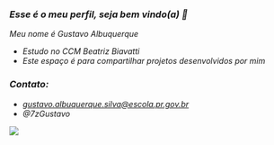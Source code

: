 ### *Esse é o meu perfil, seja bem vindo(a) 🎸*

*Meu nome é Gustavo Albuquerque*

- *Estudo no CCM Beatriz Biavatti*
- *Este espaço é para compartilhar projetos desenvolvidos por mim*

### *Contato:*

- *gustavo.albuquerque.silva@escola.pr.gov.br*
- *@7zGustavo* 

![](https://tenor.com/fqzAIcSFcMi.gif)
